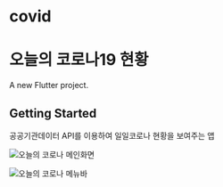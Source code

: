 # covid
# 오늘의 코로나19 현황

A new Flutter project.

## Getting Started


공공기관데이터 API를 이용하여 일일코로나 현황을 보여주는 앱

![오늘의 코로나 메인화면](https://user-images.githubusercontent.com/38679251/142565947-b19b570c-8923-4536-85dc-4930715ff645.png)

![오늘의 코로나 메뉴바](https://user-images.githubusercontent.com/38679251/142566028-fcbb91e5-124b-4e71-a401-1a05a4a97e7f.png)
